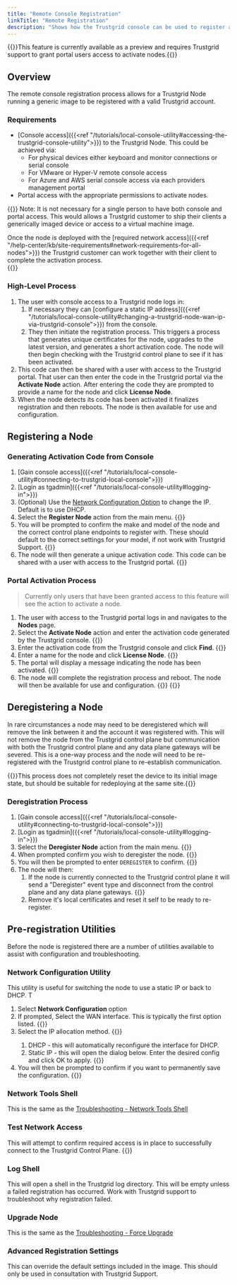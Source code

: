 ```yaml
---
title: "Remote Console Registration"
linkTitle: "Remote Registration"
description: "Shows how the Trustgrid console can be used to register and deregister a Trustgrid Node"
---
```


{{<alert color="warning">}}This feature is currently available as a preview and requires Trustgrid support to grant portal users access to activate nodes.{{</alert>}}

## Overview
The remote console registration process allows for a Trustgrid Node running a generic image to be registered with a valid Trustgrid account. 

### Requirements
- [Console access]({{<ref "/tutorials/local-console-utility#accessing-the-trustgrid-console-utility">}}) to the Trustgrid Node. This could be achieved via: 
  - For physical devices either keyboard and monitor connections or serial console 
  - For VMware or Hyper-V remote console access
  - For Azure and AWS serial console access via each providers management portal
- Portal access with the appropriate permissions to activate nodes.

{{<alert color="info">}}
Note: It is not necessary for a single person to have both console and portal access. This would allows a Trustgrid customer to ship their clients a generically imaged device or access to a virtual machine image. 

Once the node is deployed with the [required network access]({{<ref "/help-center/kb/site-requirements#network-requirements-for-all-nodes">}}) the Trustgrid customer can work together with their client to complete the activation process.   
{{</alert>}}

### High-Level Process
1. The user with console access to a Trustgrid node logs in: 
    1. If necessary they can [configure a static IP address]({{<ref "/tutorials/local-console-utility#changing-a-trustgrid-node-wan-ip-via-trustgrid-console">}}) from the console.
    1. They then initiate the registration process. This triggers a process that generates unique certificates for the node, upgrades to the latest version, and generates a short activation code. The node will then begin checking with the Trustgrid control plane to see if it has been activated.
1. This code can then be shared with a user with access to the Trustgrid portal. That user can then enter the code in the Trustgrid portal via the **Activate Node** action.  After entering the code they are prompted to provide a name for the node and click **License Node**.
1. When the node detects its code has been activated it finalizes registration and then reboots.  The node is then available for use and configuration. 


## Registering a Node

### Generating Activation Code from Console

1. [Gain console access]({{<ref "/tutorials/local-console-utility#connecting-to-trustgrid-local-console">}})
1. [Login as tgadmin]({{<ref "/tutorials/local-console-utility#logging-in">}})
1. (Optional) Use the [Network Configuration Option](#network-configuration-utility) to change the IP. Default is to use DHCP.
1. Select the **Register Node** action from the main menu. {{<tgimg src="remote-reg-menu.png" caption="Remote Registration Menu option" width="70%">}}
1. You will be prompted to confirm the make and model of the node and the correct control plane endpoints to register with. These should default to the correct settings for your model, if not work with Trustgrid Support. {{<tgimg src="remote-reg-options.png" caption="Confirm Options" width="70%">}}
1. The node will then generate a unique activation code. This code can be shared with a user with access to the Trustgrid portal. {{<tgimg src="remote-reg-code.png" caption="Example registration code" width="70%">}}

### Portal Activation Process
> Currently only users that have been granted access to this feature will see the action to activate a node.
1. The user with access to the Trustgrid portal logs in and navigates to the **Nodes** page.
1. Select the **Activate Node** action and enter the activation code generated by the Trustgrid console. {{<tgimg src="remote-reg-activate-action.png" caption="Nodes table Activate button" width="40%">}}
1. Enter the activation code from the Trustgrid console and click **Find**. {{<tgimg src="remote-reg-activate-code.png" caption="Entering the Activate Code" width="70%">}}
1. Enter a name for the node and click **License Node**. {{<tgimg src="remote-reg-activate-name.png" caption="Node information and prompt for name" width="70%">}}
1. The portal will display a message indicating the node has been activated. {{<tgimg src="remote-reg-activate-notice.png" caption="Activation notice" width="50%">}}
1. The node will complete the registration process and reboot. The node will then be available for use and configuration. {{<tgimg src="remote-reg-final-portal.png" caption="Registered node listed in Nodes table" width="60%">}} {{<tgimg src="remote-reg-final-console.png" caption="Console view after the registered nodes has rebooted." width="80%">}}


## Deregistering a Node
In rare circumstances a node may need to be deregistered which will remove the link between it and the account it was registered with. This will not remove the node from the Trustgrid control plane but communication with both the Trustgrid control plane and any data plane gateways will be severed. This is a one-way process and the node will need to be re-registered with the Trustgrid control plane to re-establish communication.

{{<alert color="warning">}}This process does not completely reset the device to its initial image state, but should be suitable for redeploying at the same site.{{</alert>}}

### Deregistration Process

1. [Gain console access]({{<ref "/tutorials/local-console-utility#connecting-to-trustgrid-local-console">}})
1. [Login as tgadmin]({{<ref "/tutorials/local-console-utility#logging-in">}})
1. Select the **Deregister Node** action from the main menu. {{<tgimg src="dereg-console-option.png" caption="Deregister Menu" width="70%">}}
1. When prompted confirm you wish to deregister the node. {{<tgimg src="dereg-confirm-1.png" caption="Deregister Confirmation" width="70%">}}
1. You will then be prompted to enter `DEREGISTER` to confirm. {{<tgimg src="dereg-confirm-2.png" caption=" Second deregister Confirmation" width="70%">}}
1. The node will then:
    1. If the node is currently connected to the Trustgrid control plane it will send a "Deregister" event type and disconnect from the control plane and any data plane gateways. {{<tgimg src="dereg-portal-event.png" caption="Deregister event" width="100%">}}
    1. Remove it's local certificates and reset it self to be ready to re-register.


## Pre-registration Utilities
Before the node is registered there are a number of utilities available to assist with configuration and troubleshooting.

### Network Configuration Utility
This utility is useful for switching the node to use a static IP or back to DHCP. T

1. Select **Network Configuration** option
1. If prompted, Select the WAN interface. This is typically the first option listed. {{<tgimg src="net-config-interface.png" width="70%">}}
1. Select the IP allocation method. {{<tgimg src="net-config-allocation.png" caption="Option to select DHCP or Static IP" width="70%">}}
    1. DHCP - this will automatically reconfigure the interface for DHCP.
    1. Static IP - this will open the dialog below. Enter the desired config and click OK to apply. {{<tgimg src="net-config-static.png" caption="Static IP configuration prompt" width="70%">}}
1. You will then be prompted to confirm if you want to permanently save the configuration. {{<tgimg src="net-config-save.png" width="70%">}}

### Network Tools Shell
This is the same as the [Troubleshooting - Network Tools Shell](../troubleshooting#network-tools-shell)

### Test Network Access
This will attempt to confirm required access is in place to successfully connect to the Trustgrid Control Plane.
{{<tgimg src="test-network-access.png" caption="Confirms successfully control plane connectivity" width="60%">}}

### Log Shell
This will open a shell in the Trustgrid log directory. This will be empty unless a failed registration has occurred. Work with Trustgrid support to troubleshoot why registration failed.

### Upgrade Node
This is the same as the [Troubleshooting - Force Upgrade](../troubleshooting#force-upgrade)

### Advanced Registration Settings
This can override the default settings included in the image. This should only be used in consultation with Trustgrid Support.